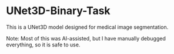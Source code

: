 # UNet3D-Binary-Task
This is a UNet3D model designed for medical image segmentation.

Note: Most of this was AI-assisted, but I have manually debugged everything, so it is safe to use.




